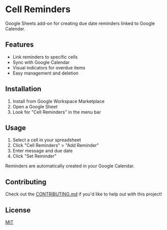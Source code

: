 # Cell Reminders

Google Sheets add-on for creating due date reminders linked to Google Calendar.

## Features

- Link reminders to specific cells
- Sync with Google Calendar
- Visual indicators for overdue items
- Easy management and deletion

## Installation

1. Install from Google Workspace Marketplace
2. Open a Google Sheet
3. Look for "Cell Reminders" in the menu bar

## Usage

1. Select a cell in your spreadsheet
2. Click "Cell Reminders" > "Add Reminder"
3. Enter message and due date
4. Click "Set Reminder"

Reminders are automatically created in your Google Calendar.

## Contributing

Check out the [CONTRIBUTING.md](CONTRIBUTING.md) if you'd like to help out with this project!

## License

[MIT](LICENSE)
